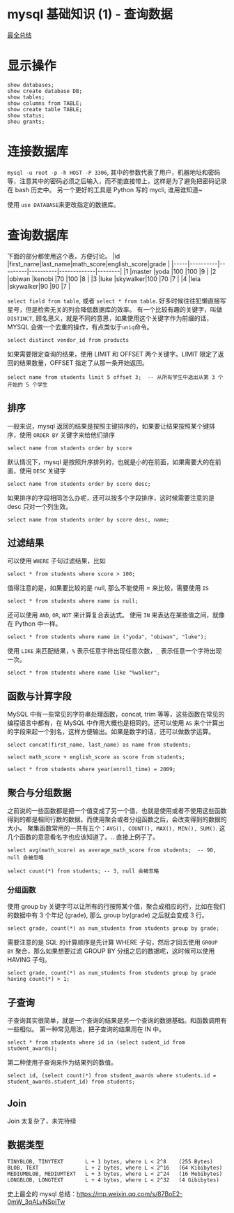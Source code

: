 # mysql 基础知识 (1) - 查询数据

<!--
ID: 21ecef71-67c4-43c6-a1da-288b3203fb91
Status: publish
Date: 2017-07-05T16:55:19
Modified: 2020-05-16T11:45:09
wp_id: 174
-->

[最全总结](https://mp.weixin.qq.com/s/87BoE2-0mW_3qALyNSpiTw)

# 显示操作

```
show databases;
show create database DB;
show tables;
show columns from TABLE;
show create table TABLE;
show status;
shou grants;
```

# 连接数据库

`mysql -u root -p -h HOST -P 3306`, 其中的参数代表了用户，机器地址和密码等，注意其中的密码必须之后输入，而不能直接带上，这样是为了避免把密码记录在 bash 历史中。
另一个更好的工具是 Python 写的 mycli, 谁用谁知道~

使用 `use DATABASE`来更改指定的数据库。

# 查询数据库

下面的部分都使用这个表，方便讨论。
|id   |first_name|last_name|math_score|english_score|grade   |
|-----|----------|---------|----------|-------------|--------|
|1    |master    |yoda     |100       |100          |9       |
|2    |obiwan    |kenobi   |70        |100          |8       |
|3    |luke      |skywalker|100       |70           |7       |
|4    |leia      |skywalker|90        |90           |7       |

`select field from table`, 或者 `select * from table`. 好多时候往往犯懒直接写星号，但是检索无关的列会降低数据库的效率。
有一个比较有趣的关键字，叫做`DISTINCT`, 顾名思义，就是不同的意思，如果使用这个关键字作为前缀的话，MYSQL 会做一个去重的操作，有点类似于`uniq`命令。
```
select distinct vendor_id from products
```

如果需要限定查询的结果，使用 LIMIT 和 OFFSET 两个关键字。LIMIT 限定了返回的结果数量，OFFSET 指定了从那一条开始返回。
```
select name from students limit 5 offset 3;  -- 从所有学生中选出从第 3 个开始的 5 个学生
```

## 排序

一般来说，mysql 返回的结果是按照主键排序的，如果要让结果按照某个键排序，使用 `ORDER BY` 关键字来给他们排序

```
select name from students order by score
```

默认情况下，mysql 是按照升序排列的，也就是小的在前面，如果需要大的在前面，使用 `DESC` 关键字

```
select name from students order by score desc;
```

如果排序的字段相同怎么办呢，还可以按多个字段排序，这时候需要注意的是 desc 只对一个列生效。
```
select name from students order by score desc, name;
```

## 过滤结果

可以使用 `WHERE` 子句过滤结果，比如

```
select * from students where score > 100;
```

值得注意的是，如果要比较的是 null, 那么不能使用 = 来比较，需要使用 `IS`

```
select * from students where name is null;
```

还可以使用 `AND`, `OR`, `NOT` 来计算复合表达式。
使用 `IN` 来表达在某些值之间，就像在 Python 中一样。

```
select * from students where name in ("yoda", "obiwan", "luke");
```

使用 `LIKE` 来匹配结果，`%` 表示任意字符出现任意次数，`_` 表示任意一个字符出现一次。
```
select * from students where name like "%walker";
```

## 函数与计算字段

MySQL 中有一些常见的字符串处理函数，concat, trim 等等，这些函数在常见的编程语言中都有，在 MySQL 中作用大概也是相同的。还可以使用 `AS` 来个计算出的字段来起一个别名，这样方便输出。如果是数字的话，还可以做数学运算。
```
select concat(first_name, last_name) as name from students;

select math_score + english_score as score from students;

select * from students where year(enroll_time) = 2009;
```

## 聚合与分组数据

之前说的一些函数都是把一个值变成了另一个值，也就是使用或者不使用这些函数得到的都是相同行数的数据。而使用聚合或者分组函数之后，会改变得到的数据的大小。
聚集函数常用的一共有五个：`AVG(), COUNT(), MAX(), MIN(), SUM()`. 这几个函数的意思看名字也应该知道了。.. 直接上例子了。
```
select avg(math_score) as average_math_score from students;  -- 90, null 会被忽略
```

```
select count(*) from students; -- 3, null 会被忽略
```

### 分组函数

使用 group by 关键字可以让所有的行按照某个值，聚合成相应的行，比如在我们的数据中有 3 个年纪 (grade), 那么 group by(grade) 之后就会变成 3 行。
```
select grade, count(*) as num_students from students group by grade;
```

需要注意的是 SQL 的计算顺序是先计算 WHERE 子句，然后才回去使用 `GROUP BY` 聚合，那么如果想要过滤 GROUP BY 分组之后的数据呢，这时候可以使用 HAVING 子句。
```
select grade, count(*) as num_students from students group by grade having count(*) > 1;
```

## 子查询

子查询其实很简单，就是一个查询的结果是另一个查询的数据基础。和函数调用有一些相似。
第一种常见用法，把子查询的结果用在 IN 中。
```
select * from students where id in (select sudent_id from student_awards);
```

第二种使用子查询来作为结果列的数值。
```
select id, (select count(*) from student_awards where students.id = student_awards.student_id) from students;
```

## Join

Join 太复杂了，未完待续

## 数据类型

```
TINYBLOB, TINYTEXT       L + 1 bytes, where L < 2^8    (255 Bytes)
BLOB, TEXT               L + 2 bytes, where L < 2^16   (64 Kibibytes)
MEDIUMBLOB, MEDIUMTEXT   L + 3 bytes, where L < 2^24   (16 Mebibytes)
LONGBLOB, LONGTEXT       L + 4 bytes, where L < 2^32   (4 Gibibytes)
```

史上最全的 mysql 总结：https://mp.weixin.qq.com/s/87BoE2-0mW_3qALyNSpiTw
